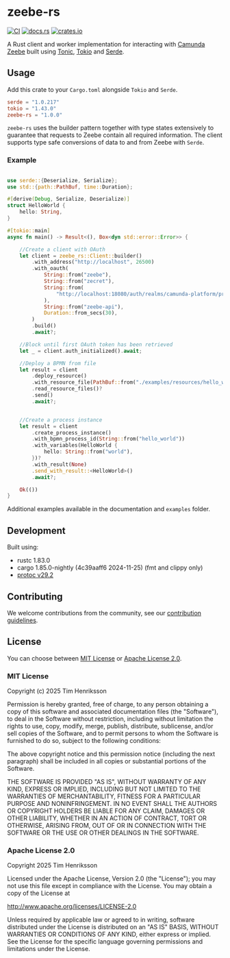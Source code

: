 # zeebe-rs

[![CI](https://github.com/Bentebent/zeebe-rs/actions/workflows/ci.yml/badge.svg?event=pull_request)](https://github.com/Bentebent/zeebe-rs/actions/workflows/ci.yml)
[![docs.rs](https://img.shields.io/docsrs/zeebe-rs)](https://docs.rs/crate/zeebe-rs/latest)
[![crates.io](https://img.shields.io/crates/v/zeebe-rs.svg)](https://crates.io/crates/zeebe-rs)

A Rust client and worker implementation for interacting with [Camunda Zeebe](https://camunda.com/platform/zeebe/) built using [Tonic](https://github.com/hyperium/tonic), [Tokio](https://github.com/tokio-rs/tokio) and [Serde](https://github.com/serde-rs/serde).

## Usage

Add this crate to your `Cargo.toml` alongside `Tokio` and `Serde`.

```toml
serde = "1.0.217"
tokio = "1.43.0"
zeebe-rs = "1.0.0"
```

`zeebe-rs` uses the builder pattern together with type states extensively to guarantee that requests to Zeebe contain all required information. The client supports type safe conversions of data to and from Zeebe with `Serde`.

### Example

```rust

use serde::{Deserialize, Serialize};
use std::{path::PathBuf, time::Duration};

#[derive(Debug, Serialize, Deserialize)]
struct HelloWorld {
    hello: String,
}

#[tokio::main]
async fn main() -> Result<(), Box<dyn std::error::Error>> {

    //Create a client with OAuth
    let client = zeebe_rs::Client::builder()
        .with_address("http://localhost", 26500)
        .with_oauth(
            String::from("zeebe"),
            String::from("zecret"),
            String::from(
                "http://localhost:18080/auth/realms/camunda-platform/protocol/openid-connect/token",
            ),
            String::from("zeebe-api"),
            Duration::from_secs(30),
        )
        .build()
        .await?;

    //Block until first OAuth token has been retrieved
    let _ = client.auth_initialized().await;

    //Deploy a BPMN from file
    let result = client
        .deploy_resource()
        .with_resource_file(PathBuf::from("./examples/resources/hello_world.bpmn"))
        .read_resource_files()?
        .send()
        .await?;


    //Create a process instance
    let result = client
        .create_process_instance()
        .with_bpmn_process_id(String::from("hello_world"))
        .with_variables(HelloWorld {
            hello: String::from("world"),
        })?
        .with_result(None)
        .send_with_result::<HelloWorld>()
        .await?;

    Ok(())
}

```

Additional examples available in the documentation and `examples` folder.

## Development

Built using:

- rustc 1.83.0
- cargo 1.85.0-nightly (4c39aaff6 2024-11-25) (fmt and clippy only)
- [protoc v29.2](https://github.com/protocolbuffers/protobuf/releases/tag/v29.2)

## Contributing

We welcome contributions from the community, see our [contribution guidelines](CONTRIBUTING.md).

## License

You can choose between [MIT License](https://opensource.org/licenses/MIT) or [Apache License 2.0](http://www.apache.org/licenses/LICENSE-2.0).

### MIT License

Copyright (c) 2025 Tim Henriksson

Permission is hereby granted, free of charge, to any person obtaining a copy of this software and associated documentation files (the "Software"), to deal in the Software without restriction, including without limitation the rights to use, copy, modify, merge, publish, distribute, sublicense, and/or sell copies of the Software, and to permit persons to whom the Software is furnished to do so, subject to the following conditions:

The above copyright notice and this permission notice (including the next paragraph) shall be included in all copies or substantial portions of the Software.

THE SOFTWARE IS PROVIDED "AS IS", WITHOUT WARRANTY OF ANY KIND, EXPRESS OR IMPLIED, INCLUDING BUT NOT LIMITED TO THE WARRANTIES OF MERCHANTABILITY, FITNESS FOR A PARTICULAR PURPOSE AND NONINFRINGEMENT. IN NO EVENT SHALL THE AUTHORS OR COPYRIGHT HOLDERS BE LIABLE FOR ANY CLAIM, DAMAGES OR OTHER LIABILITY, WHETHER IN AN ACTION OF CONTRACT, TORT OR OTHERWISE, ARISING FROM, OUT OF OR IN CONNECTION WITH THE SOFTWARE OR THE USE OR OTHER DEALINGS IN THE SOFTWARE.

### Apache License 2.0

Copyright 2025 Tim Henriksson

Licensed under the Apache License, Version 2.0 (the "License"); you may not use this file except in compliance with the License. You may obtain a copy of the License at

http://www.apache.org/licenses/LICENSE-2.0

Unless required by applicable law or agreed to in writing, software distributed under the License is distributed on an "AS IS" BASIS, WITHOUT WARRANTIES OR CONDITIONS OF ANY KIND, either express or implied. See the License for the specific language governing permissions and limitations under the License.
